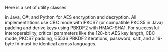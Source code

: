 Here is a set of utility classes

in Java, C#, and Python for AES encryption and decryption. All implementations use CBC mode with PKCS7 (or compatible PKCS5 in Java) padding and derive keys using PBKDF2 with HMAC-SHA1. For successful interoperability, critical parameters like the 128-bit AES key length, CBC mode, PKCS7 padding, 65536 PBKDF2 iterations, password, salt, and a 16-byte IV must be identical across languages.
